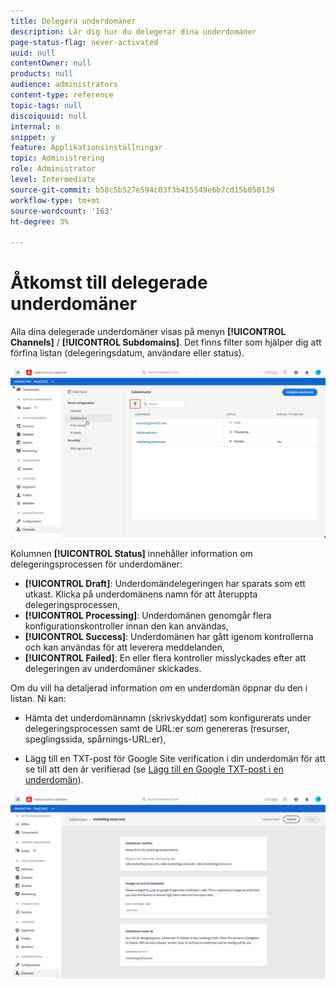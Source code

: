 ```yaml
---
title: Delegera underdomäner
description: Lär dig hur du delegerar dina underdomäner
page-status-flag: never-activated
uuid: null
contentOwner: null
products: null
audience: administrators
content-type: reference
topic-tags: null
discoiquuid: null
internal: n
snippet: y
feature: Applikationsinställningar
topic: Administrering
role: Administrator
level: Intermediate
source-git-commit: b58c5b527e594c03f3b415549e6b7cd15b050139
workflow-type: tm+mt
source-wordcount: '163'
ht-degree: 3%

---
```



# Åtkomst till delegerade underdomäner

Alla dina delegerade underdomäner visas på menyn **[!UICONTROL Channels]** / **[!UICONTROL Subdomains]**. Det finns filter som hjälper dig att förfina listan (delegeringsdatum, användare eller status).

![](../assets/subdomain-list.png)

Kolumnen **[!UICONTROL Status]** innehåller information om delegeringsprocessen för underdomäner:

* **[!UICONTROL Draft]**: Underdomändelegeringen har sparats som ett utkast. Klicka på underdomänens namn för att återuppta delegeringsprocessen,
* **[!UICONTROL Processing]**: Underdomänen genomgår flera konfigurationskontroller innan den kan användas,
* **[!UICONTROL Success]**: Underdomänen har gått igenom kontrollerna och kan användas för att leverera meddelanden,
* **[!UICONTROL Failed]**: En eller flera kontroller misslyckades efter att delegeringen av underdomäner skickades.

Om du vill ha detaljerad information om en underdomän öppnar du den i listan. Ni kan:

* Hämta det underdomännamn (skrivskyddat) som konfigurerats under delegeringsprocessen samt de URL:er som genereras (resurser, speglingssida, spårnings-URL:er),

* Lägg till en TXT-post för Google Site verification i din underdomän för att se till att den är verifierad (se [Lägg till en Google TXT-post i en underdomän](google-txt.md)).

![](../assets/subdomain-delegated.png)
